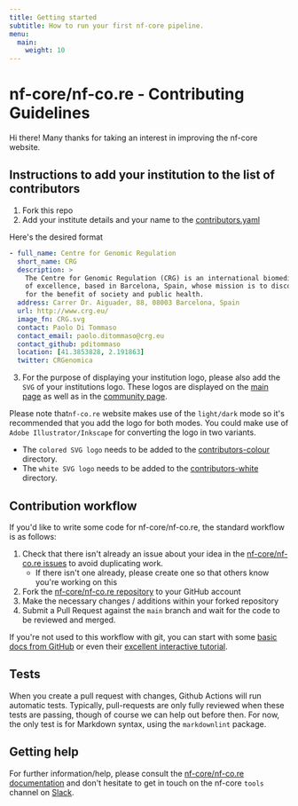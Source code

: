 ```yaml
---
title: Getting started
subtitle: How to run your first nf-core pipeline.
menu:
  main:
    weight: 10
---
```

# nf-core/nf-co.re - Contributing Guidelines

Hi there! Many thanks for taking an interest in improving the nf-core website.

## Instructions to add your institution to the list of contributors

1. Fork this repo
2. Add your institute details and your name to the [contributors.yaml](../src/config/contributors.yaml)

Here's the desired format

```yaml
- full_name: Centre for Genomic Regulation
  short_name: CRG
  description: >
    The Centre for Genomic Regulation (CRG) is an international biomedical research institute
    of excellence, based in Barcelona, Spain, whose mission is to discover and advance knowledge
    for the benefit of society and public health.
  address: Carrer Dr. Aiguader, 88, 08003 Barcelona, Spain
  url: http://www.crg.eu/
  image_fn: CRG.svg
  contact: Paolo Di Tommaso
  contact_email: paolo.ditommaso@crg.eu
  contact_github: pditommaso
  location: [41.3853828, 2.191863]
  twitter: CRGenomica
```

3. For the purpose of displaying your institution logo, please also add the `SVG` of your institutions logo. These logos are displayed on the [main page](https://nf-co.re/) as
   well as in the [community page](https://nf-co.re/contributors#organisations).

Please note that`nf-co.re` website makes use of the `light/dark` mode so it's recommended that you add the logo for both modes. You could make use of `Adobe Illustrator/Inkscape` for converting the logo in two variants.

- The `colored SVG logo` needs to be added to the [contributors-colour](../public_html/assets/img/contributors-colour) directory.
- The `white SVG logo` needs to be added to the [contributors-white](../public_html/assets/img/contributors-white/) directory.

## Contribution workflow

If you'd like to write some code for nf-core/nf-co.re, the standard workflow
is as follows:

1. Check that there isn't already an issue about your idea in the
   [nf-core/nf-co.re issues](https://github.com/nf-core/nf-co.re/issues) to avoid
   duplicating work.
   - If there isn't one already, please create one so that others know you're working on this
2. Fork the [nf-core/nf-co.re repository](https://github.com/nf-core/nf-co.re) to your GitHub account
3. Make the necessary changes / additions within your forked repository
4. Submit a Pull Request against the `main` branch and wait for the code to be reviewed and merged.

If you're not used to this workflow with git, you can start with some [basic docs from GitHub](https://help.github.com/articles/fork-a-repo/) or even their [excellent interactive tutorial](https://try.github.io/).

## Tests

When you create a pull request with changes, Github Actions will run automatic tests.
Typically, pull-requests are only fully reviewed when these tests are passing, though of course we can help out before then.
For now, the only test is for Markdown syntax, using the `markdownlint` package.

## Getting help

For further information/help, please consult the [nf-core/nf-co.re documentation](https://github.com/nf-core/nf-co.re#documentation) and don't hesitate to get in touch on the nf-core `tools` channel on [Slack](https://nf-co.re/join/slack/).
